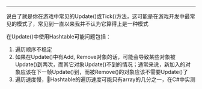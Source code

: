 
---

说白了就是你在游戏中常见的Update\(\)或Tick\(\)方法，这可能是在游戏开发中最常见的模式了，常见到一直以来我并不认为它算得上是一种模式



在Update\(\)中使用Hashtable可能问题包括：

1. 遍历顺序不稳定
2. 如果在Update\(\)中有Add, Remove对象的话，可能会导致某些对象被Update\(\)到两次，而其它对象Update\(\)不到的情况；通常来说，新加入的对象应该在下一帧Update\(\)到，而被Remove\(\)的对象应该不需要Update\(\)了
3. 遍历速度慢，Hashtable的遍历速度可能只有array的几分之一，在C\#中实测



